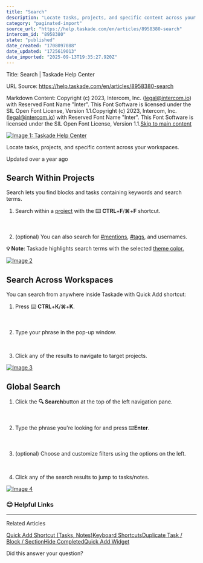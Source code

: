 ```yaml
---
title: "Search"
description: "Locate tasks, projects, and specific content across your workspaces."
category: "paginated-import"
source_url: "https://help.taskade.com/en/articles/8958380-search"
intercom_id: "8958380"
state: "published"
date_created: "1708097088"
date_updated: "1725619013"
date_imported: "2025-09-13T19:35:27.920Z"
---
```


Title: Search | Taskade Help Center

URL Source: https://help.taskade.com/en/articles/8958380-search

Markdown Content:
Copyright (c) 2023, Intercom, Inc. (legal@intercom.io) with Reserved Font Name "Inter". This Font Software is licensed under the SIL Open Font License, Version 1.1.Copyright (c) 2023, Intercom, Inc. (legal@intercom.io) with Reserved Font Name "Inter". This Font Software is licensed under the SIL Open Font License, Version 1.1.[Skip to main content](https://help.taskade.com/en/articles/8958380-search#main-content)

[![Image 1: Taskade Help Center](https://downloads.intercomcdn.com/i/o/490280/d14603621e78c833c2d0e66f/2d1230f35f3009fff25b2989e93312a5.png)](https://help.taskade.com/en/)

Locate tasks, projects, and specific content across your workspaces.

Updated over a year ago

**Search Within Projects**
--------------------------

Search lets you find blocks and tasks containing keywords and search terms.

1.   Search within a [project](https://intercom.help/taskade/en/articles/8958370) with the ⌨️ **CTRL**+**F**/**⌘**+**F** shortcut.

​

2.   (optional) You can also search for [#mentions](https://intercom.help/taskade/en/articles/8958438), [#tags](https://intercom.help/taskade/en/articles/8958509), and usernames.

**💡 Note**: Taskade highlights search terms with the selected [theme color.](https://intercom.help/taskade/en/articles/8958492)

[![Image 2](https://downloads.intercomcdn.com/i/o/1120608810/4a988bc3151aa03a66f368a1/project-search.jpg?expires=1757793600&signature=25f606b76424e770fc1e78ee7dff956a5e6114fa21b797df8b07668cc1313d15&req=dSElFs9%2BlYleWfMW1HO4zZ19tjo%2FVZeGa3cCllZx2zkn3bRkPXI0z%2BOJYJUN%0AUHO3q3Z6s3Gtuflc9Tc%3D%0A)](https://downloads.intercomcdn.com/i/o/1120608810/4a988bc3151aa03a66f368a1/project-search.jpg?expires=1757793600&signature=25f606b76424e770fc1e78ee7dff956a5e6114fa21b797df8b07668cc1313d15&req=dSElFs9%2BlYleWfMW1HO4zZ19tjo%2FVZeGa3cCllZx2zkn3bRkPXI0z%2BOJYJUN%0AUHO3q3Z6s3Gtuflc9Tc%3D%0A)

**Search Across Workspaces**
----------------------------

You can search from anywhere inside Taskade with Quick Add shortcut:

1.   Press ⌨️ **CTRL**+**K**/**⌘**+**K**.

​

2.   Type your phrase in the pop-up window.

​

3.   Click any of the results to navigate to target projects.

[![Image 3](https://downloads.intercomcdn.com/i/o/1120609171/94a1bc390ab1ee5f3c2f2b5f/workspace-search.jpg?expires=1757793600&signature=b07b2b66d2d3fea2ef2ca15ad57cafcef57ec4af4d1dddab03d404f697bd3eb1&req=dSElFs9%2BlIBYWPMW1HO4zcQh%2BHp0Z2a20gRfmBZbRdQd3%2BG7z7rVBk7dvaC1%0AIiNq1U7enqqNQvvX%2FrM%3D%0A)](https://downloads.intercomcdn.com/i/o/1120609171/94a1bc390ab1ee5f3c2f2b5f/workspace-search.jpg?expires=1757793600&signature=b07b2b66d2d3fea2ef2ca15ad57cafcef57ec4af4d1dddab03d404f697bd3eb1&req=dSElFs9%2BlIBYWPMW1HO4zcQh%2BHp0Z2a20gRfmBZbRdQd3%2BG7z7rVBk7dvaC1%0AIiNq1U7enqqNQvvX%2FrM%3D%0A)

**Global Search**
-----------------

1.   Click the **🔍 Search**button at the top of the left navigation pane.

​

2.   Type the phrase you're looking for and press ⌨️**Enter**.

​

3.   (optional) Choose and customize filters using the options on the left.

​

4.   Click any of the search results to jump to tasks/notes.

[![Image 4](https://downloads.intercomcdn.com/i/o/1120609363/020a38258cfa28cd3a9fb5df/global-search.jpg?expires=1757793600&signature=689f9f2935d9a01e2828cdfafc6970fc4840445349da368891bfa6bd414ce2fa&req=dSElFs9%2BlIJZWvMW1HO4zWz9mSPsSf34TLBvrn9Qhiwh%2FmWyusq5hi8uM3Bk%0AMxDr6VNrmdtNzIwaXIc%3D%0A)](https://downloads.intercomcdn.com/i/o/1120609363/020a38258cfa28cd3a9fb5df/global-search.jpg?expires=1757793600&signature=689f9f2935d9a01e2828cdfafc6970fc4840445349da368891bfa6bd414ce2fa&req=dSElFs9%2BlIJZWvMW1HO4zWz9mSPsSf34TLBvrn9Qhiwh%2FmWyusq5hi8uM3Bk%0AMxDr6VNrmdtNzIwaXIc%3D%0A)

### 😊 Helpful Links

* * *

Related Articles

[Quick Add Shortcut (Tasks, Notes)](https://help.taskade.com/en/articles/8958404-quick-add-shortcut-tasks-notes)[Keyboard Shortcuts](https://help.taskade.com/en/articles/8958405-keyboard-shortcuts)[Duplicate Task / Block / Section](https://help.taskade.com/en/articles/8958415-duplicate-task-block-section)[Hide Completed](https://help.taskade.com/en/articles/8958521-hide-completed)[Quick Add Widget](https://help.taskade.com/en/articles/8958542-quick-add-widget)

Did this answer your question?

